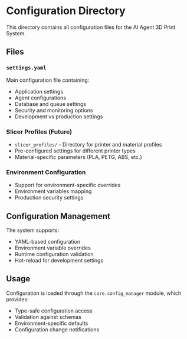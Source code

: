 # Configuration Directory

This directory contains all configuration files for the AI Agent 3D Print System.

## Files

### `settings.yaml`
Main configuration file containing:
- Application settings
- Agent configurations
- Database and queue settings
- Security and monitoring options
- Development vs production settings

### Slicer Profiles (Future)
- `slicer_profiles/` - Directory for printer and material profiles
- Pre-configured settings for different printer types
- Material-specific parameters (PLA, PETG, ABS, etc.)

### Environment Configuration
- Support for environment-specific overrides
- Environment variables mapping
- Production security settings

## Configuration Management

The system supports:
- YAML-based configuration
- Environment variable overrides
- Runtime configuration validation
- Hot-reload for development settings

## Usage

Configuration is loaded through the `core.config_manager` module, which provides:
- Type-safe configuration access
- Validation against schemas
- Environment-specific defaults
- Configuration change notifications
